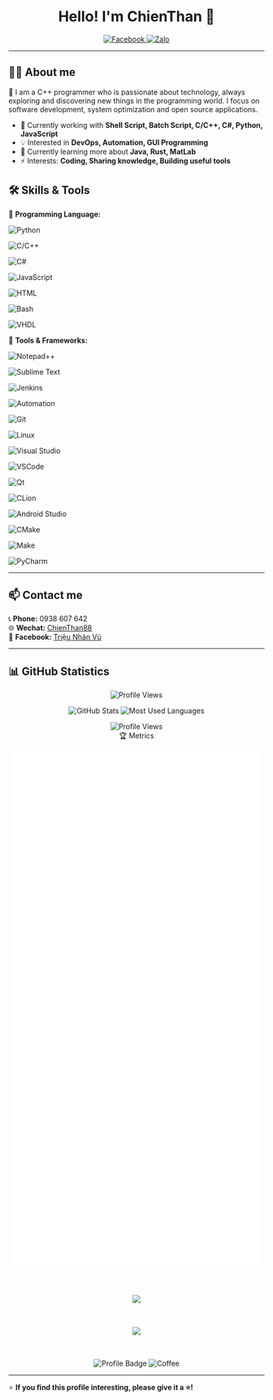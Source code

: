 
<h1 align="center">Hello! I'm ChienThan 👋</h1>

<p align="center">
 <a href="https://www.facebook.com/trieulo999999/" target="_blank">
 <img src="https://img.shields.io/badge/Facebook-%231877F2.svg?style=for-the-badge&logo=facebook&logoColor=white" alt="Facebook">
 </a>
 
 
 <a href="https://zalo.me/0938607642" target="_blank">
 <img src="https://img.shields.io/badge/Zalo-%230182CA.svg?style=for-the-badge&logo=web&logoColor=white" alt="Zalo">
 </a>

</p>

---

## 👨‍💻 About me
🚀 I am a C++ programmer who is passionate about technology, always exploring and discovering new things in the programming world. I focus on software development, system optimization and open source applications.

- 🔭 Currently working with **Shell Script, Batch Script, C/C++, C#, Python, JavaScript**
- 💡 Interested in **DevOps, Automation, GUI Programming**
- 🌱 Currently learning more about **Java, Rust, MatLab**
- ⚡ Interests: **Coding, Sharing knowledge, Building useful tools**



## 🛠 Skills & Tools

🔹 **Programming Language:**

![Python](https://img.shields.io/badge/Python-%233776AB.svg?style=flat&logo=python&logoColor=white) 

![C/C++](https://img.shields.io/badge/C/C++-%23F7DF1E.svg?style=flat&logo=c_c++&logoColor=black)

![C#](https://img.shields.io/badge/C%23-%23239120.svg?style=flat&logo=csharp&logoColor=white)

![JavaScript](https://img.shields.io/badge/JavaScript-%23777BB4.svg?style=flat&logo=javascript&logoColor=white)

![HTML](https://img.shields.io/badge/HTML-%23E34F26.svg?style=flat&logo=html5&logoColor=white)

![Bash](https://img.shields.io/badge/Bash-%234EAA25.svg?style=flat&logo=gnu-bash&logoColor=white)

![VHDL](https://img.shields.io/badge/VHDL-%23007EC6.svg?style=flat&logo=vhdl&logoColor=white)

🔹 **Tools & Frameworks:**

![Notepad++](https://img.shields.io/badge/Notepad++-%2388CC02.svg?style=flat&logo=notepad%2B%2B&logoColor=white)

![Sublime Text](https://img.shields.io/badge/Sublime%20Text-FF9999.svg?style=flat&logo=sublimetext&logoColor=white)

![Jenkins](https://img.shields.io/badge/Jenkins-CC0000.svg?style=flat&logo=jenkins&logoColor=white)

![Automation](https://img.shields.io/badge/Automation-%23FF6F00.svg?style=flat&logo=robot-framework&logoColor=white)

![Git](https://img.shields.io/badge/Git-%23F05032.svg?style=flat&logo=git&logoColor=white)

![Linux](https://img.shields.io/badge/Linux-%23FCC624.svg?style=flat&logo=linux&logoColor=black)

![Visual Studio](https://img.shields.io/badge/Visual_Studio-5C2D91.svg?style=flat&logo=visualstudio&logoColor=white)

![VSCode](https://img.shields.io/badge/VSCode-A7C7E7.svg?style=flat&logo=visualstudiocode&logoColor=007ACC)

![Qt](https://img.shields.io/badge/Qt-A7DFB5.svg?style=flat&logo=qt&logoColor=white)

![CLion](https://img.shields.io/badge/CLion-A5D8FF.svg?style=flat&logo=clion&logoColor=white)

![Android Studio](https://img.shields.io/badge/Android%20Studio-20C997.svg?style=flat&logo=androidstudio&logoColor=white)

![CMake](https://img.shields.io/badge/CMake-F4DADA.svg?style=flat&logo=cmake&logoColor=white)

![Make](https://img.shields.io/badge/Make-D2B48C.svg?style=flat&logo=gnubash&logoColor=white)

![PyCharm](https://img.shields.io/badge/PyCharm-E91E63.svg?style=flat&logo=pycharm&logoColor=white)


---

## 📫 Contact me
📞 **Phone:** 0938 607 642  
🌐 **Wechat:** [ChienThan88](https://i.ibb.co/qYhSfyHy/my-qr.jpg)  
📌 **Facebook:** [Triệu Nhân Vũ](https://www.facebook.com/trieulo999999/)  

---

## 📊 GitHub Statistics

<p align="center">
 <img src="https://komarev.com/ghpvc/?username=minh-9999&color=blue&style=for-the-badge" alt="Profile Views">
</p>

<p align="center">
  <img height="180em" src="https://github-readme-stats.vercel.app/api?username=minh-9999&show_icons=true&theme=aura" alt="GitHub Stats"/>
  <img height="180em" src="https://github-readme-stats.vercel.app/api/top-langs/?username=minh-9999&layout=compact&theme=ambient_gradient" alt="Most Used Languages"/>
</p>

<p align="center">
  <img src="https://komarev.com/ghpvc/?username=minh-9999&color=blueviolet&style=flat-square" alt="Profile Views"/><br>
  🏆 Metrics
</p>

<p align="center">
  <img src="https://raw.githubusercontent.com/minh-9999/minh-9999/main/github-metrics.svg" alt="Metrics" style="margin-bottom: 30px;"/>
</p>

<p align="center">
  <img src="https://skillicons.dev/icons?i=cpp,cs,py,java,js,ts,react,nodejs,go,docker,kubernetes,git,github,vscode" style="margin-bottom: 30px;"/>
</p>

<p align="center">
  <img src="https://media.giphy.com/media/qgQUggAC3Pfv687qPC/giphy.gif" width="400" style="margin-bottom: 30px;"/>
</p>

<p align="center">
  <img src="https://img.shields.io/badge/Code-Always%20Learning-blue?style=flat-square" alt="Profile Badge"/>
  <img src="https://img.shields.io/badge/Coffee-Lover-ff69b4?style=flat-square&logo=buymeacoffee" alt="Coffee"/>
</p>


---

⭐ **If you find this profile interesting, please give it a ⭐!**
